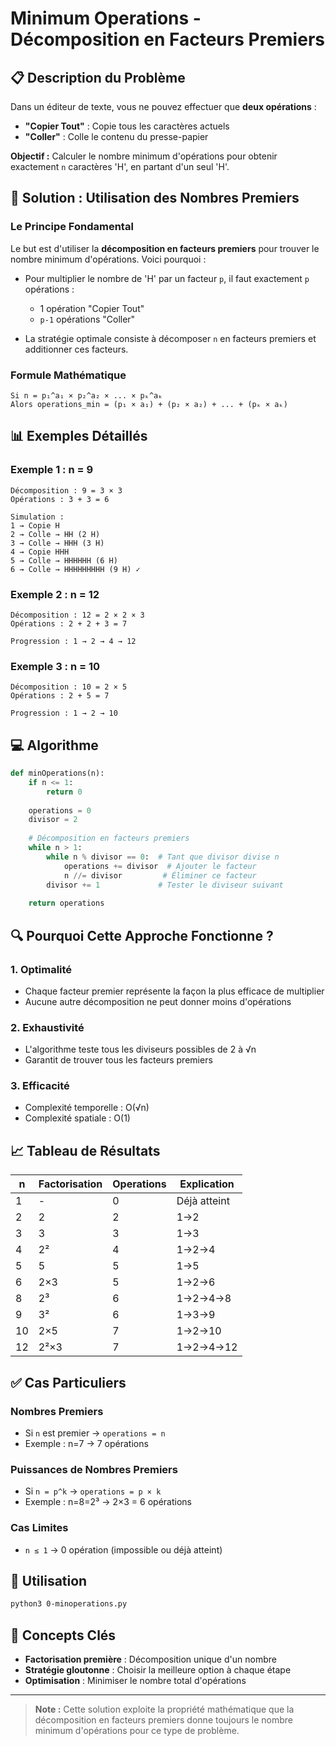 # Minimum Operations - Décomposition en Facteurs Premiers

## 📋 Description du Problème

Dans un éditeur de texte, vous ne pouvez effectuer que **deux opérations** :
- **"Copier Tout"** : Copie tous les caractères actuels
- **"Coller"** : Colle le contenu du presse-papier

**Objectif :** Calculer le nombre minimum d'opérations pour obtenir exactement `n` caractères 'H', en partant d'un seul 'H'.

## 🎯 Solution : Utilisation des Nombres Premiers

### Le Principe Fondamental

Le but est d'utiliser la **décomposition en facteurs premiers** pour trouver le nombre minimum d'opérations. Voici pourquoi :

- Pour multiplier le nombre de 'H' par un facteur `p`, il faut exactement `p` opérations :
  - 1 opération "Copier Tout"
  - `p-1` opérations "Coller"

- La stratégie optimale consiste à décomposer `n` en facteurs premiers et additionner ces facteurs.

### Formule Mathématique

```
Si n = p₁^a₁ × p₂^a₂ × ... × pₖ^aₖ
Alors operations_min = (p₁ × a₁) + (p₂ × a₂) + ... + (pₖ × aₖ)
```

## 📊 Exemples Détaillés

### Exemple 1 : n = 9
```
Décomposition : 9 = 3 × 3
Opérations : 3 + 3 = 6

Simulation :
1 → Copie H
2 → Colle → HH (2 H)
3 → Colle → HHH (3 H)
4 → Copie HHH
5 → Colle → HHHHHH (6 H)
6 → Colle → HHHHHHHHH (9 H) ✓
```

### Exemple 2 : n = 12
```
Décomposition : 12 = 2 × 2 × 3
Opérations : 2 + 2 + 3 = 7

Progression : 1 → 2 → 4 → 12
```

### Exemple 3 : n = 10
```
Décomposition : 10 = 2 × 5
Opérations : 2 + 5 = 7

Progression : 1 → 2 → 10
```

## 💻 Algorithme

```python
def minOperations(n):
    if n <= 1:
        return 0
    
    operations = 0
    divisor = 2
    
    # Décomposition en facteurs premiers
    while n > 1:
        while n % divisor == 0:  # Tant que divisor divise n
            operations += divisor  # Ajouter le facteur
            n //= divisor         # Éliminer ce facteur
        divisor += 1             # Tester le diviseur suivant
    
    return operations
```

## 🔍 Pourquoi Cette Approche Fonctionne ?

### 1. **Optimalité**
- Chaque facteur premier représente la façon la plus efficace de multiplier
- Aucune autre décomposition ne peut donner moins d'opérations

### 2. **Exhaustivité**
- L'algorithme teste tous les diviseurs possibles de 2 à √n
- Garantit de trouver tous les facteurs premiers

### 3. **Efficacité**
- Complexité temporelle : O(√n)
- Complexité spatiale : O(1)

## 📈 Tableau de Résultats

| n  | Factorisation | Operations | Explication |
|----|---------------|------------|-------------|
| 1  | -             | 0          | Déjà atteint |
| 2  | 2             | 2          | 1→2 |
| 3  | 3             | 3          | 1→3 |
| 4  | 2²            | 4          | 1→2→4 |
| 5  | 5             | 5          | 1→5 |
| 6  | 2×3           | 5          | 1→2→6 |
| 8  | 2³            | 6          | 1→2→4→8 |
| 9  | 3²            | 6          | 1→3→9 |
| 10 | 2×5           | 7          | 1→2→10 |
| 12 | 2²×3          | 7          | 1→2→4→12 |

## ✅ Cas Particuliers

### Nombres Premiers
- Si `n` est premier → `operations = n`
- Exemple : n=7 → 7 opérations

### Puissances de Nombres Premiers  
- Si `n = p^k` → `operations = p × k`
- Exemple : n=8=2³ → 2×3 = 6 opérations

### Cas Limites
- `n ≤ 1` → 0 opération (impossible ou déjà atteint)

## 🚀 Utilisation

```bash
python3 0-minoperations.py
```

## 🧠 Concepts Clés

- **Factorisation première** : Décomposition unique d'un nombre
- **Stratégie gloutonne** : Choisir la meilleure option à chaque étape
- **Optimisation** : Minimiser le nombre total d'opérations

---

> **Note :** Cette solution exploite la propriété mathématique que la décomposition en facteurs premiers donne toujours le nombre minimum d'opérations pour ce type de problème.